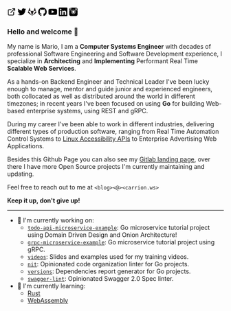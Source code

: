 [<img src="link.svg" width="20" height="20" alt="Website">](https://mariocarrion.com/)
[<img src="twitter.svg" width="20" height="20" alt="Twitter">](https://twitter.com/MarioCarrion)
[<img src="gitlab.svg" width="20" height="20" alt="Gitlab">](https://gitlab.com/MarioCarrion)
[<img src="github.svg" width="20" height="20" alt="Github">](https://github.com/MarioCarrion)
[<img src="youtube.svg" width="20" height="20" alt="YouTube">](https://youtube.com/c/MarioCarrion)
[<img src="linkedin.svg" width="20" height="20" alt="LinkedIn">](https://linkedin.com/in/MarioCarrion)
[<img src="instagram.svg" width="20" height="20" alt="Instagram">](https://www.instagram.com/mario.carrion)

### Hello and welcome 👋

My name is Mario, I am a **Computer Systems Engineer** with decades of professional Software Engineering and Software Development experience, I specialize in **Architecting** and **Implementing** Performant Real Time **Scalable Web Services**.

As a hands-on Backend Engineer and Technical Leader I've been lucky enough to manage, mentor and guide junior and experienced engineers, both collocated as well as distributed around the world in different timezones; in recent years I've been focused on using **Go** for building Web-based enterprise systems, using REST and gRPC.

During my career I've been able to work in different industries, delivering different types of production software, ranging from Real Time Automation Control Systems to [Linux Accessibility APIs](https://www.mono-project.com/archived/accessibility_team/) to Enterprise Advertising Web Applications.

Besides this Github Page you can also see my [Gitlab landing page](https://gitlab.com/MarioCarrion), over there I have more Open Source projects I'm currently maintaining and updating.

Feel free to reach out to me at `<blog><@><carrion.ws>`

**Keep it up, don't give up!**

---

- 🔭 I'm currently working on:
  - [`todo-api-microservice-example`](https://github.com/MarioCarrion/todo-api-microservice-example): Go microservice tutorial project using Domain Driven Design and Onion Architecture!
  - [`grpc-microservice-example`](https://github.com/MarioCarrion/grpc-microservice-example): Go microservice tutorial project using gRPC.
  - [`videos`](https://github.com/MarioCarrion/videos): Slides and examples used for my training videos.
  - [`nit`](https://github.com/MarioCarrion/nit): Opinionated code organization linter for Go projects.
  - [`versions`](https://github.com/MarioCarrion/versions): Dependencies report generator for Go projects.
  - [`swagger-lint`](https://github.com/MarioCarrion/swagger-lint): Opinionated Swagger 2.0 Spec linter.
- 🌱 I'm currently learning:
  - [Rust](https://www.rust-lang.org/)
  - [WebAssembly](https://webassembly.org/)
